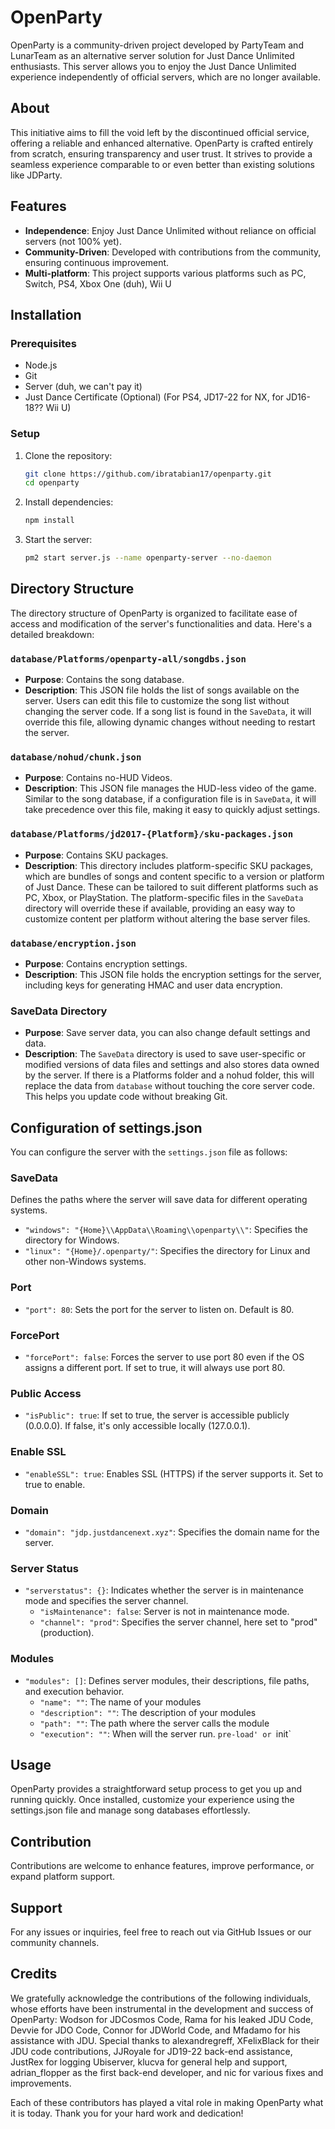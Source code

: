 
# OpenParty

OpenParty is a community-driven project developed by PartyTeam and LunarTeam as an alternative server solution for Just Dance Unlimited enthusiasts. This server allows you to enjoy the Just Dance Unlimited experience independently of official servers, which are no longer available.

## About

This initiative aims to fill the void left by the discontinued official service, offering a reliable and enhanced alternative. OpenParty is crafted entirely from scratch, ensuring transparency and user trust. It strives to provide a seamless experience comparable to or even better than existing solutions like JDParty.

## Features

- **Independence**: Enjoy Just Dance Unlimited without reliance on official servers (not 100% yet).
- **Community-Driven**: Developed with contributions from the community, ensuring continuous improvement.
- **Multi-platform**: This project supports various platforms such as PC, Switch, PS4, Xbox One (duh), Wii U

## Installation

### Prerequisites

- Node.js
- Git
- Server (duh, we can't pay it)
- Just Dance Certificate (Optional) (For PS4, JD17-22 for NX, for JD16-18?? Wii U)

### Setup

1. Clone the repository:
   ```bash
   git clone https://github.com/ibratabian17/openparty.git
   cd openparty
   ```

2. Install dependencies:
   ```bash
   npm install
   ```

3. Start the server:
   ```bash
   pm2 start server.js --name openparty-server --no-daemon
   ```

## Directory Structure

The directory structure of OpenParty is organized to facilitate ease of access and modification of the server's functionalities and data. Here's a detailed breakdown:

### `database/Platforms/openparty-all/songdbs.json`
- **Purpose**: Contains the song database.
- **Description**: This JSON file holds the list of songs available on the server. Users can edit this file to customize the song list without changing the server code. If a song list is found in the `SaveData`, it will override this file, allowing dynamic changes without needing to restart the server.

### `database/nohud/chunk.json`
- **Purpose**: Contains no-HUD Videos.
- **Description**: This JSON file manages the HUD-less video of the game. Similar to the song database, if a configuration file is in `SaveData`, it will take precedence over this file, making it easy to quickly adjust settings.

### `database/Platforms/jd2017-{Platform}/sku-packages.json`
- **Purpose**: Contains SKU packages.
- **Description**: This directory includes platform-specific SKU packages, which are bundles of songs and content specific to a version or platform of Just Dance. These can be tailored to suit different platforms such as PC, Xbox, or PlayStation. The platform-specific files in the `SaveData` directory will override these if available, providing an easy way to customize content per platform without altering the base server files.

### `database/encryption.json`
- **Purpose**: Contains encryption settings.
- **Description**: This JSON file holds the encryption settings for the server, including keys for generating HMAC and user data encryption.

### SaveData Directory
- **Purpose**: Save server data, you can also change default settings and data.
- **Description**: The `SaveData` directory is used to save user-specific or modified versions of data files and settings and also stores data owned by the server. If there is a Platforms folder and a nohud folder, this will replace the data from `database` without touching the core server code. This helps you update code without breaking Git.

## Configuration of settings.json

You can configure the server with the `settings.json` file as follows:

### SaveData
Defines the paths where the server will save data for different operating systems.
- `"windows": "{Home}\\AppData\\Roaming\\openparty\\"`: Specifies the directory for Windows.
- `"linux": "{Home}/.openparty/"`: Specifies the directory for Linux and other non-Windows systems.

### Port
- `"port": 80`: Sets the port for the server to listen on. Default is 80.

### ForcePort
- `"forcePort": false`: Forces the server to use port 80 even if the OS assigns a different port. If set to true, it will always use port 80.

### Public Access
- `"isPublic": true`: If set to true, the server is accessible publicly (0.0.0.0). If false, it's only accessible locally (127.0.0.1).

### Enable SSL
- `"enableSSL": true`: Enables SSL (HTTPS) if the server supports it. Set to true to enable.

### Domain
- `"domain": "jdp.justdancenext.xyz"`: Specifies the domain name for the server.

### Server Status
- `"serverstatus": {}`: Indicates whether the server is in maintenance mode and specifies the server channel. 
  - `"isMaintenance": false`: Server is not in maintenance mode.
  - `"channel": "prod"`: Specifies the server channel, here set to "prod" (production).

### Modules
- `"modules": []`: Defines server modules, their descriptions, file paths, and execution behavior.
  - `"name": ""`: The name of your modules
  - `"description": ""`: The description of your modules
  - `"path": ""`: The path where the server calls the module
  - `"execution": ""`: When will the server run. `pre-load' or `init`

## Usage
OpenParty provides a straightforward setup process to get you up and running quickly. Once installed, customize your experience using the settings.json file and manage song databases effortlessly.

## Contribution
Contributions are welcome to enhance features, improve performance, or expand platform support. 

## Support
For any issues or inquiries, feel free to reach out via GitHub Issues or our community channels.

## Credits
We gratefully acknowledge the contributions of the following individuals, whose efforts have been instrumental in the development and success of OpenParty: Wodson for JDCosmos Code, Rama for his leaked JDU Code, Devvie for JDO Code, Connor for JDWorld Code, and Mfadamo for his assistance with JDU. Special thanks to alexandregreff, XFelixBlack for their JDU code contributions, JJRoyale for JD19-22 back-end assistance, JustRex for logging Ubiserver, klucva for general help and support, adrian_flopper as the first back-end developer, and nic for various fixes and improvements.

Each of these contributors has played a vital role in making OpenParty what it is today. Thank you for your hard work and dedication!